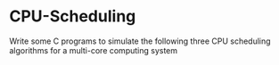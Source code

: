 # CPU-Scheduling

Write some C programs to simulate the following three CPU scheduling algorithms for a multi-core computing system
